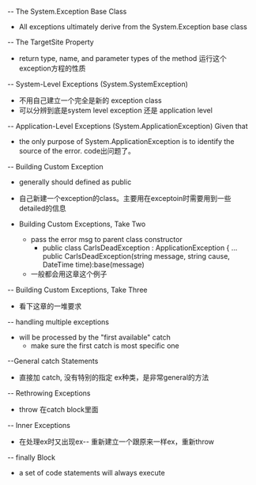 -- The System.Exception Base Class
  - All exceptions ultimately derive from the System.Exception base class
  
-- The TargetSite Property
  - return type, name, and parameter types of the method 运行这个exception方程的性质
  
-- System-Level Exceptions (System.SystemException)
  - 不用自己建立一个完全是新的 exception class 
  - 可以分辨到底是system level exception 还是 application level 

-- Application-Level Exceptions (System.ApplicationException) Given that
  - the only purpose of System.ApplicationException is to identify the source of the error. code出问题了。 

-- Building Custom Exception 
  - generally should defined as public 
  - 自己新建一个exception的class。主要用在exceptoin时需要用到一些detailed的信息  

- Building Custom Exceptions, Take Two 
  - pass the error msg to parent class constructor 
    - public class CarIsDeadException : ApplicationException
      { ... public CarIsDeadException(string message, string cause, DateTime time):base(message)
  - 一般都会用这章这个例子   

-- Building Custom Exceptions, Take Three
  - 看下这章的一堆要求 


-- handling multiple exceptions 
  - will be processed by the "first available" catch 
    - make sure the first catch is most specific one

--General catch Statements
  - 直接加 catch, 没有特别的指定 ex种类，是非常general的方法 
  
-- Rethrowing Exceptions
  - throw 在catch block里面 
  
-- Inner Exceptions
  - 在处理ex时又出现ex-- 重新建立一个跟原来一样ex，重新throw 
  
-- finally Block
  - a set of code statements will always execute
  
  
  
  
  
